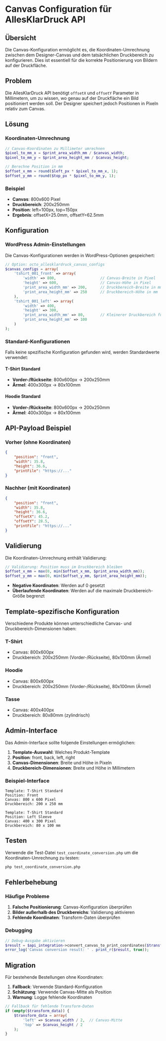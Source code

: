 # Canvas Configuration für AllesKlarDruck API

## Übersicht

Die Canvas-Konfiguration ermöglicht es, die Koordinaten-Umrechnung zwischen dem Designer-Canvas und dem tatsächlichen Druckbereich zu konfigurieren. Dies ist essentiell für die korrekte Positionierung von Bildern auf der Druckfläche.

## Problem

Die AllesKlarDruck API benötigt `offsetX` und `offsetY` Parameter in Millimetern, um zu wissen, wo genau auf der Druckfläche ein Bild positioniert werden soll. Der Designer speichert jedoch Positionen in Pixeln relativ zum Canvas.

## Lösung

### Koordinaten-Umrechnung

```php
// Canvas-Koordinaten zu Millimeter umrechnen
$pixel_to_mm_x = $print_area_width_mm / $canvas_width;
$pixel_to_mm_y = $print_area_height_mm / $canvas_height;

// Berechne Position in mm
$offset_x_mm = round($left_px * $pixel_to_mm_x, 1);
$offset_y_mm = round($top_px * $pixel_to_mm_y, 1);
```

### Beispiel

- **Canvas**: 800x600 Pixel
- **Druckbereich**: 200x250mm
- **Position**: left=100px, top=150px
- **Ergebnis**: offsetX=25.0mm, offsetY=62.5mm

## Konfiguration

### WordPress Admin-Einstellungen

Die Canvas-Konfigurationen werden in WordPress-Optionen gespeichert:

```php
// Option: octo_allesklardruck_canvas_configs
$canvas_configs = array(
    'tshirt_001_front' => array(
        'width' => 800,                    // Canvas-Breite in Pixel
        'height' => 600,                   // Canvas-Höhe in Pixel
        'print_area_width_mm' => 200,      // Druckbereich-Breite in mm
        'print_area_height_mm' => 250      // Druckbereich-Höhe in mm
    ),
    'tshirt_001_left' => array(
        'width' => 400,
        'height' => 300,
        'print_area_width_mm' => 80,       // Kleinerer Druckbereich für Ärmel
        'print_area_height_mm' => 100
    )
);
```

### Standard-Konfigurationen

Falls keine spezifische Konfiguration gefunden wird, werden Standardwerte verwendet:

#### T-Shirt Standard
- **Vorder-/Rückseite**: 800x600px → 200x250mm
- **Ärmel**: 400x300px → 80x100mm

#### Hoodie Standard
- **Vorder-/Rückseite**: 800x600px → 200x250mm
- **Ärmel**: 400x300px → 80x100mm

## API-Payload Beispiel

### Vorher (ohne Koordinaten)
```json
{
    "position": "front",
    "width": 35.8,
    "height": 36.6,
    "printFile": "https://..."
}
```

### Nachher (mit Koordinaten)
```json
{
    "position": "front",
    "width": 35.8,
    "height": 36.6,
    "offsetX": 45.2,
    "offsetY": 28.5,
    "printFile": "https://..."
}
```

## Validierung

Die Koordinaten-Umrechnung enthält Validierung:

```php
// Validierung: Position muss im Druckbereich bleiben
$offset_x_mm = max(0, min($offset_x_mm, $print_area_width_mm));
$offset_y_mm = max(0, min($offset_y_mm, $print_area_height_mm));
```

- **Negative Koordinaten**: Werden auf 0 gesetzt
- **Überlaufende Koordinaten**: Werden auf die maximale Druckbereich-Größe begrenzt

## Template-spezifische Konfiguration

Verschiedene Produkte können unterschiedliche Canvas- und Druckbereich-Dimensionen haben:

### T-Shirt
- Canvas: 800x600px
- Druckbereich: 200x250mm (Vorder-/Rückseite), 80x100mm (Ärmel)

### Hoodie
- Canvas: 800x600px
- Druckbereich: 200x250mm (Vorder-/Rückseite), 80x100mm (Ärmel)

### Tasse
- Canvas: 400x400px
- Druckbereich: 80x80mm (zylindrisch)

## Admin-Interface

Das Admin-Interface sollte folgende Einstellungen ermöglichen:

1. **Template-Auswahl**: Welches Produkt-Template
2. **Position**: front, back, left, right
3. **Canvas-Dimensionen**: Breite und Höhe in Pixeln
4. **Druckbereich-Dimensionen**: Breite und Höhe in Millimetern

### Beispiel-Interface

```
Template: T-Shirt Standard
Position: Front
Canvas: 800 x 600 Pixel
Druckbereich: 200 x 250 mm

Template: T-Shirt Standard  
Position: Left Sleeve
Canvas: 400 x 300 Pixel
Druckbereich: 80 x 100 mm
```

## Testen

Verwende die Test-Datei `test_coordinate_conversion.php` um die Koordinaten-Umrechnung zu testen:

```bash
php test_coordinate_conversion.php
```

## Fehlerbehebung

### Häufige Probleme

1. **Falsche Positionierung**: Canvas-Konfiguration überprüfen
2. **Bilder außerhalb des Druckbereichs**: Validierung aktivieren
3. **Fehlende Koordinaten**: Transform-Daten überprüfen

### Debugging

```php
// Debug-Ausgabe aktivieren
$result = $api_integration->convert_canvas_to_print_coordinates($transform_data, $template_id, $position);
error_log('Canvas conversion result: ' . print_r($result, true));
```

## Migration

Für bestehende Bestellungen ohne Koordinaten:

1. **Fallback**: Verwende Standard-Konfiguration
2. **Schätzung**: Verwende Canvas-Mitte als Position
3. **Warnung**: Logge fehlende Koordinaten

```php
// Fallback für fehlende Transform-Daten
if (empty($transform_data)) {
    $transform_data = array(
        'left' => $canvas_width / 2,  // Canvas-Mitte
        'top' => $canvas_height / 2
    );
}
``` 